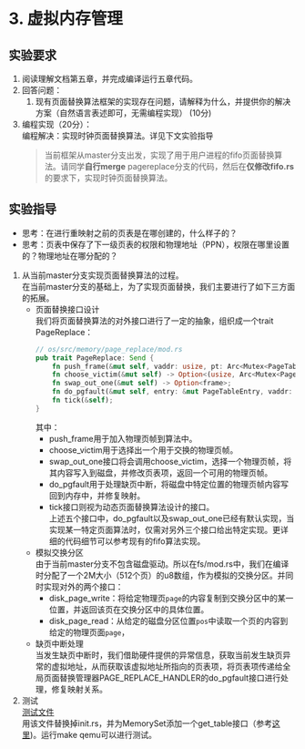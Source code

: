 # 3. 虚拟内存管理

## 实验要求

1. 阅读理解文档第五章，并完成编译运行五章代码。
2. 回答问题：
   1. 现有页面替换算法框架的实现存在问题，请解释为什么，并提供你的解决方案（自然语言表述即可，无需编程实现） (10分)
3. 编程实现（20分）：  
   编程解决：实现时钟页面替换算法。详见下文实验指导   
   > 当前框架从master分支出发，实现了用于用户进程的fifo页面替换算法。请同学**自行merge** pagereplace分支的代码，然后在**仅修改fifo.rs**的要求下，实现时钟页面替换算法。

## 实验指导

- 思考：在进行重映射之前的页表是在哪创建的，什么样子的？
- 思考：页表中保存了下一级页表的权限和物理地址（PPN），权限在哪里设置的？物理地址在哪分配的？

1. 从当前master分支实现页面替换算法的过程。  
   在当前master分支的基础上，为了实现页面替换，我们主要进行了如下三方面的拓展。
   * 页面替换接口设计  
     我们将页面替换算法的对外接口进行了一定的抽象，组织成一个trait PageReplace：
     ```rust
     // os/src/memory/page_replace/mod.rs
     pub trait PageReplace: Send {
         fn push_frame(&mut self, vaddr: usize, pt: Arc<Mutex<PageTableImpl>>);
         fn choose_victim(&mut self) -> Option<(usize, Arc<Mutex<PageTableImpl>>)>;
         fn swap_out_one(&mut self) -> Option<frame>;
         fn do_pgfault(&mut self, entry: &mut PageTableEntry, vaddr: usize);
         fn tick(&self);
     }
     ```
     其中：
        * push_frame用于加入物理页帧到算法中。
        * choose_victim用于选择出一个用于交换的物理页帧。
        * swap_out_one接口将会调用choose_victim，选择一个物理页帧，将其内容写入到磁盘，并修改页表项，返回一个可用的物理页帧。
        * do_pgfault用于处理缺页中断，将磁盘中特定位置的物理页帧内容写回到内存中，并修复映射。
        * tick接口则视为动态页面替换算法设计的接口。  
     上述五个接口中，do_pgfault以及swap_out_one已经有默认实现，当实现某一特定页面算法时，仅需对另外三个接口给出特定实现。更详细的代码细节可以参考现有的fifo算法实现。
   * 模拟交换分区  
     由于当前master分支不包含磁盘驱动。所以在fs/mod.rs中，我们在编译时分配了一个2M大小（512个页）的u8数组，作为模拟的交换分区。并同时实现对外的两个接口：
     * disk_page_write：将给定物理页`page`的内容复制到交换分区中的某一位置，并返回该页在交换分区中的具体位置。
     * disk_page_read：从给定的磁盘分区位置`pos`中读取一个页的内容到给定的物理页面`page`，
   * 缺页中断处理  
     当发生缺页中断时，我们借助硬件提供的异常信息，获取当前发生缺页异常的虚拟地址，从而获取该虚拟地址所指向的页表项，将页表项传递给全局页面替换管理器PAGE_REPLACE_HANDLER的do_pgfault接口进行处理，修复映射关系。
2. 测试  
   [测试文件]()  
   用该文件替换掉init.rs，并为MemorySet添加一个get_table接口（参考[这里](https://github.com/rcore-os/rCore_tutorial/blob/pgreplace_test/os/src/memory/memory_set/mod.rs#L112))。运行make qemu可以进行测试。
